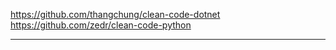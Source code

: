 https://github.com/thangchung/clean-code-dotnet
https://github.com/zedr/clean-code-python


-----------------------------------------------------------------------------------
